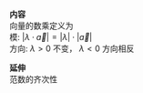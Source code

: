 **内容**  
向量的数乘定义为  
模: $|\lambda\cdot\vec a|=|\lambda|\cdot|\vec a|$  
方向: $\lambda>0$ 不变， $\lambda<0$ 方向相反  
  
**延伸**  
范数的齐次性  
